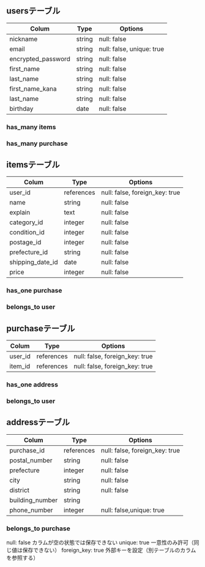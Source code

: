 ## usersテーブル

|Colum                    |Type     |Options                      | 
|-------------------------|---------|-----------------------------|
|nickname                 |string   |null: false                  | 
|email                    |string   |null: false, unique: true    | 
|encrypted_password       |string   |null: false                  | 
|first_name               |string   |null: false                  |
|last_name                |string   |null: false                  |
|first_name_kana          |string   |null: false                  |
|last_name                |string   |null: false                  |
|birthday                 |date     |null: false                  |


### has_many items
### has_many purchase








## itemsテーブル

|Colum                    |Type       |Options                              | 
|-------------------------|-----------|-------------------------------------|
|user_id                  |references |null: false, foreign_key: true       |
|name                     |string     |null: false                          | 
|explain                  |text       |null: false                          | 
|category_id              |integer    |null: false                          | 
|condition_id             |integer    |null: false                          |
|postage_id               |integer    |null: false                          |
|prefecture_id            |string     |null: false                          |
|shipping_date_id         |date       |null: false                          |
|price                    |integer    |null: false                          |


### has_one purchase
### belongs_to user








## purchaseテーブル

|Colum                    |Type        |  Options                            | 
|-------------------------|------------|-------------------------------------|
|user_id                  |references  |null: false, foreign_key: true       | 
|item_id                  |references  |null: false, foreign_key: true       |   


### has_one address
### belongs_to user











## addressテーブル

|Colum                    |Type        |Options                              | 
|-------------------------|------------|-------------------------------------|
|purchase_id              |references  |null: false, foreign_key: true       |
|postal_number            |string      |null: false                          | 
|prefecture               |integer     |null: false                          | 
|city                     |string      |null: false                          | 
|district                 |string      |null: false                          | 
|building_number          |string      |                                     |
|phone_number             |integer     |null: false,unique: true             |



### belongs_to purchase



null: false	カラムが空の状態では保存できない
unique: true	一意性のみ許可（同じ値は保存できない）
foreign_key: true	外部キーを設定（別テーブルのカラムを参照する）
	

